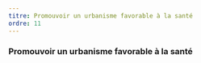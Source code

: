 ```yaml
---
titre: Promouvoir un urbanisme favorable à la santé
ordre: 11
---
```


### Promouvoir un urbanisme favorable à la santé